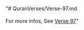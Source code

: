 "# QuranVerses/Verse-97.md <br> <br>For more infos, See [Verse 97](https://www.quranbookk.com/quran/search?q=97)"